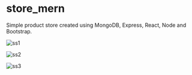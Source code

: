 # store_mern

Simple product store created using MongoDB, Express, React, Node and Bootstrap.

![ss1](https://res.cloudinary.com/dr5acugya/image/upload/v1673102459/photos/store_mern/Zrzut_ekranu_2023-01-07_153431_xqxhpb.png)

![ss2](https://res.cloudinary.com/dr5acugya/image/upload/v1673102459/photos/store_mern/Zrzut_ekranu_2023-01-07_153631_yopidk.png)

![ss3](https://res.cloudinary.com/dr5acugya/image/upload/v1673102459/photos/store_mern/Zrzut_ekranu_2023-01-07_153715_otmuce.png)